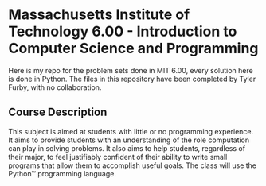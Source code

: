 # Massachusetts Institute of Technology 6.00 - Introduction to Computer Science and Programming
Here is my repo for the problem sets done in MIT 6.00, every solution here is done in Python.
The files in this repository have been completed by Tyler Furby, with no collaboration.

## Course Description
This subject is aimed at students with little or no programming experience. It aims to provide students with an understanding of the role computation can play in solving problems. It also aims to help students, regardless of their major, to feel justifiably confident of their ability to write small programs that allow them to accomplish useful goals. The class will use the Python™ programming language.
